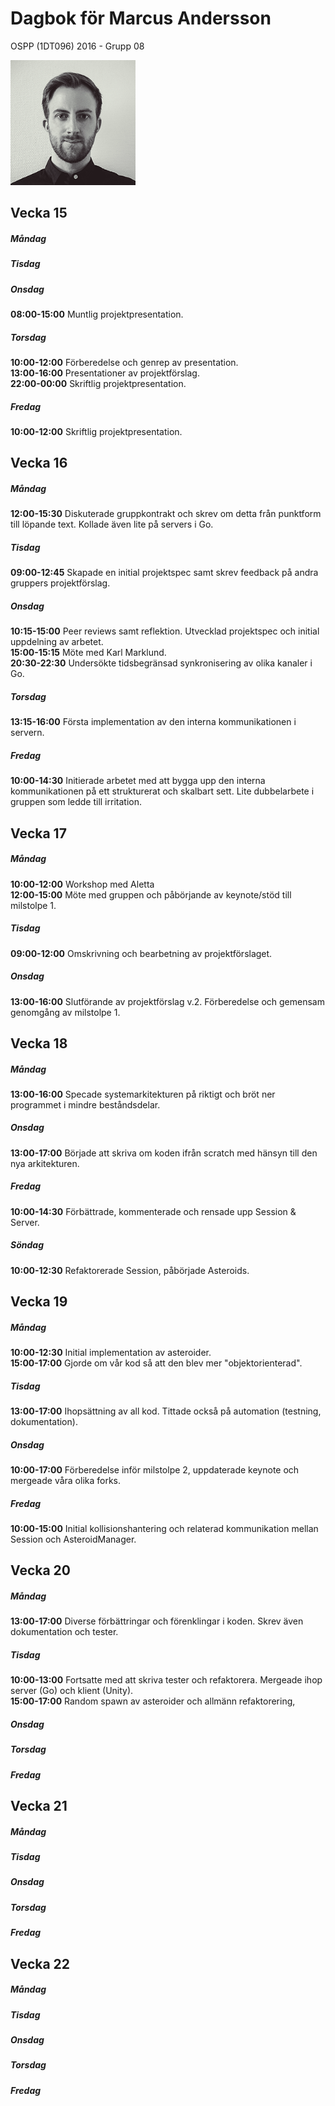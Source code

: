 # Dagbok för Marcus Andersson

OSPP (1DT096) 2016 - Grupp 08

<img src="../images/marcus.png" width="200">

## Vecka 15

##### Måndag

##### Tisdag

##### Onsdag
**08:00-15:00**
Muntlig projektpresentation.

##### Torsdag
**10:00-12:00**
Förberedelse och genrep av presentation.<br>
**13:00-16:00**
Presentationer av projektförslag.<br>
**22:00-00:00**
Skriftlig projektpresentation.

##### Fredag
**10:00-12:00**
Skriftlig projektpresentation.

## Vecka 16

##### Måndag
**12:00-15:30**
Diskuterade gruppkontrakt och skrev om detta från punktform till löpande text. Kollade även lite på servers i Go.

##### Tisdag
**09:00-12:45**
Skapade en initial projektspec samt skrev feedback på andra gruppers projektförslag.

##### Onsdag
**10:15-15:00**
Peer reviews samt reflektion. Utvecklad projektspec och initial uppdelning av arbetet.<br>
**15:00-15:15**
Möte med Karl Marklund.<br>
**20:30-22:30**
Undersökte tidsbegränsad synkronisering av olika kanaler i Go.

##### Torsdag
**13:15-16:00**
Första implementation av den interna kommunikationen i servern.

##### Fredag
**10:00-14:30**
Initierade arbetet med att bygga upp den interna kommunikationen på ett strukturerat och skalbart sett. Lite dubbelarbete i gruppen som ledde till irritation.

## Vecka 17

##### Måndag
**10:00-12:00**
Workshop med Aletta<br>
**12:00-15:00**
Möte med gruppen och påbörjande av keynote/stöd till milstolpe 1.

##### Tisdag
**09:00-12:00**
Omskrivning och bearbetning av projektförslaget.

##### Onsdag
**13:00-16:00**
Slutförande av projektförslag v.2. Förberedelse och gemensam genomgång av milstolpe 1.

## Vecka 18

##### Måndag
**13:00-16:00**
Specade systemarkitekturen på riktigt och bröt ner programmet i mindre beståndsdelar.

##### Onsdag
**13:00-17:00**
Började att skriva om koden ifrån scratch med hänsyn till den nya arkitekturen.

##### Fredag
**10:00-14:30**
Förbättrade, kommenterade och rensade upp Session & Server.

##### Söndag
**10:00-12:30**
Refaktorerade Session, påbörjade Asteroids.

## Vecka 19

##### Måndag
**10:00-12:30**
Initial implementation av asteroider.<br>
**15:00-17:00**
Gjorde om vår kod så att den blev mer "objektorienterad".

##### Tisdag
**13:00-17:00**
Ihopsättning av all kod. Tittade också på automation (testning, dokumentation).

##### Onsdag
**10:00-17:00**
Förberedelse inför milstolpe 2, uppdaterade keynote och mergeade våra olika forks.

##### Fredag
**10:00-15:00**
Initial kollisionshantering och relaterad kommunikation mellan Session och AsteroidManager.

## Vecka 20

##### Måndag
**13:00-17:00**
Diverse förbättringar och förenklingar i koden. Skrev även dokumentation och tester.

##### Tisdag
**10:00-13:00**
Fortsatte med att skriva tester och refaktorera. Mergeade ihop server (Go) och klient (Unity).<br>
**15:00-17:00**
Random spawn av asteroider och allmänn refaktorering,

##### Onsdag

##### Torsdag

##### Fredag

## Vecka 21

##### Måndag

##### Tisdag

##### Onsdag

##### Torsdag

##### Fredag

## Vecka 22

##### Måndag

##### Tisdag

##### Onsdag

##### Torsdag

##### Fredag
